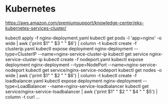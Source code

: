 # Kubernetes

https://aws.amazon.com/premiumsupport/knowledge-center/eks-kubernetes-services-cluster/

kubectl apply -f nginx-deployment.yaml
kubectl get pods -l 'app=nginx' -o wide | awk {'print $1" " $3 " " $6'} | column -t
kubectl create -f clusterip.yaml
kubectl expose deployment nginx-deployment  --type=ClusterIP  --name=nginx-service-cluster-ip
kubectl get service nginx-service-cluster-ip
kubectl create -f nodeport.yaml
kubectl expose deployment nginx-deployment  --type=NodePort  --name=nginx-service-nodeport
kubectl get service/nginx-service-nodeport
kubectl get nodes -o wide |  awk {'print $1" " $2 " " $6'} | column -t
kubectl create -f loadbalancer.yaml
kubectl expose deployment nginx-deployment  --type=LoadBalancer  --name=nginx-service-loadbalancer
kubectl get service/nginx-service-loadbalancer |  awk {'print $1" " $2 " " $4 " " $5'} | column -t
curl ...
